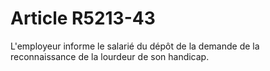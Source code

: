 # Article R5213-43

  
L'employeur informe le salarié du dépôt de la demande de la reconnaissance de la lourdeur de son handicap.